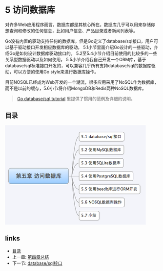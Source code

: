 # 5 访问数据库
对许多Web应用程序而言，数据库都是其核心所在。数据库几乎可以用来存储你想查询和修改的任何信息，比如用户信息、产品目录或者新闻列表等。

Go没有内置的驱动支持任何的数据库，但是Go定义了database/sql接口，用户可以基于驱动接口开发相应数据库的驱动，
5.1小节里面介绍Go设计的一些驱动，介绍Go是如何设计数据库驱动接口的。
5.2至5.4小节介绍目前使用的比较多的一些关系型数据驱动以及如何使用，
5.5小节介绍我自己开发一个ORM库，基于database/sql标准接口开发的，可以兼容几乎所有支持database/sql的数据库驱动，可以方便的使用Go style来进行数据库操作。

目前NOSQL已经成为Web开发的一个潮流，很多应用采用了NoSQL作为数据库，而不是以前的缓存，5.6小节将介绍MongoDB和Redis两种NoSQL数据库。

>[Go database/sql tutorial](http://go-database-sql.org/) 里提供了惯用的范例及详细的说明。

## 目录
   ![](images/navi5.png?raw=true)

## links
   * [目录](<preface.md>)
   * 上一章: [第四章总结](<04.6.md>)
   * 下一节: [database/sql接口](<05.1.md>)
